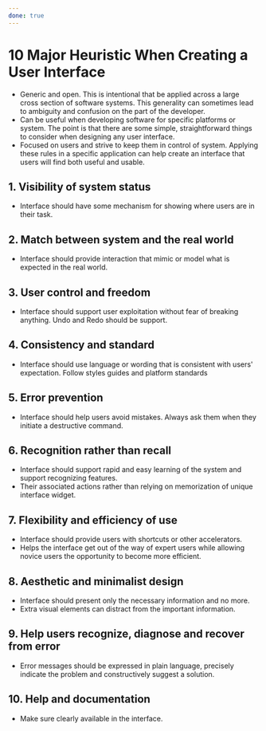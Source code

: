 ```yaml
---
done: true
---
```

# 10 Major Heuristic When Creating a User Interface
- Generic and open. This is intentional that be applied across a large cross section of software systems. This generality can sometimes lead to ambiguity and confusion on the part of the developer.
- Can be useful when developing software for specific platforms or system. The point is that there are some simple, straightforward things to consider when designing any  user interface.
- Focused on users and strive to keep them in control of system. Applying these rules in a specific application can help create an interface that users will find both useful and usable.
## 1. Visibility of system status
- Interface should have some mechanism for showing where users are in their task.

## 2. Match between system and the real world
- Interface should provide interaction that mimic or model what is expected in the real world.

## 3. User control and freedom
- Interface should support user exploitation without fear of breaking anything. Undo and Redo should be support.

## 4. Consistency and standard
- Interface should use language or wording that is consistent with users' expectation. Follow styles guides and platform standards 

## 5. Error prevention
- Interface should help users avoid mistakes. Always ask them when they initiate a destructive command.

## 6. Recognition rather than recall
- Interface should support rapid and easy learning of the system and support recognizing features.
- Their associated actions rather than relying on memorization of unique interface widget.

## 7. Flexibility and efficiency of use
- Interface should provide users with shortcuts or other accelerators.
- Helps the interface get out of the way of expert users while allowing novice users the opportunity to become more efficient.
## 8. Aesthetic and minimalist design
- Interface should present only the necessary information and no more. 
- Extra visual elements can distract from the important information.

## 9. Help users recognize, diagnose and recover from error
- Error messages should be expressed in plain language, precisely indicate the problem and constructively suggest a solution.

## 10. Help and documentation
- Make sure clearly available in the interface.